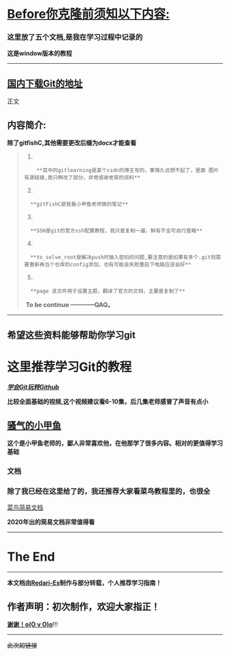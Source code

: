 

# <u> Before你克隆前须知以下内容: </u>  

### 这里放了五个文档,是我在学习过程中记录的  

**这是window版本的教程**  

----
[<u>国内下载Git的地址</u>][4]  
----

正文

## 内容简介:  

**除了gitfishC,其他需要更改后缀为docx才能查看**  

>    1.     
>
>         **其中的gitlearning是某个csdn的博主写的，事情久远想不起了，里面 图片有源链接,我只稍改了部分。非常感谢老哥的资料** 
>
>    2. 
>
>       **gitFishC是我看小甲鱼老师做的笔记**  
>
>    3. 
>
>       **SSH是git的官方ssh配置教程，我只是复制一遍，鲜有不全可自行查略**      
>
>    4. 
>
>       **to_solve_root是解决push时输入密码的问题,要注意的是如果有多个.git则需要重新再当个仓库的config添加，也有可能会失败重启下电脑应该会好**  
>
>    5. 
>
>       **page 该文件用于设置主题，翻译了官方的文档，主要是复制了**  
>
>      
>
>    ​				**To 		be		 continue	————QAQ。**

------





## 希望这些资料能够帮助你学习git

# 这里推荐学习Git的教程  



***[<u>学会Git玩转Github</u>][1]***

**比较全面基础的视频,这个视频建议看6-10集，后几集老师感冒了声音有点小**  



[<u>骚气的小甲鱼</u>][2]
------

**这个是小甲鱼老师的，鄙人非常喜欢他，在他那学了很多内容。相对的更值得学习基础**

### 文档  

### **除了我已经在这里给了的，我还推荐大家看菜鸟教程里的，也很全**


[<u>菜鸟简易文档</u>][3]

**2020年出的简易文档非常值得看**

-------

  



The End
=====
-----
**本文档由<u>Redari-Es</u>制作与部分转载，个人推荐学习指南！**  

## **作者声明：初次制作，欢迎大家指正！**  

<u>                                                                                                      **谢谢！o(O v O)o**</u>!!!

------------






~~此次超链接~~    

[1]:https://www.bilibili.com/video/BV1Xx411m7kn?p=6
[2]:https://www.bilibili.com/video/BV1bs411N7ny
[3]:https://www.runoob.com/manual/git-guide/
[4]:https://mirrors.tuna.tsinghua.edu.cn/github-release/git-for-windows/git/Git%20for%20Windows%202.27.0/

